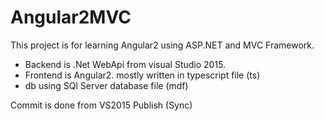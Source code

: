 # Angular2MVC

This project is for learning Angular2 using ASP.NET and MVC Framework. <br />
- Backend is .Net WebApi from visual Studio 2015. <br />
- Frontend is Angular2. mostly written in typescript file (ts) <br />
- db using SQl Server database file (mdf) <br />

Commit is done from VS2015 Publish (Sync)


